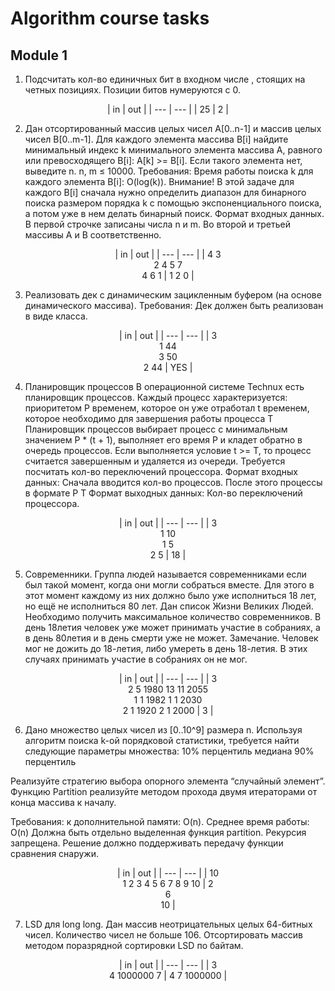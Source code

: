 # Algorithm course tasks

## Module 1

1. Подсчитать кол-во единичных бит в входном числе , стоящих на четных позициях. Позиции битов нумеруются с 0.

<div align="center">
  | in  | out |
  | --- | --- |
  | 25  |  2  |
</div>

2. Дан отсортированный массив целых чисел A[0..n-1] и массив целых чисел B[0..m-1]. Для каждого элемента массива B[i] найдите минимальный индекс k минимального элемента массива A, равного или превосходящего B[i]: A[k] >= B[i]. Если такого элемента нет, выведите n. n, m ≤ 10000.
Требования:  Время работы поиска k для каждого элемента B[i]: O(log(k)). Внимание! В этой задаче для каждого B[i] сначала нужно определить диапазон для бинарного поиска размером порядка k с помощью экспоненциального поиска, а потом уже в нем делать бинарный поиск.
Формат входных данных.
В первой строчке записаны числа n и m. Во второй и третьей массивы A и B соответственно.

<div align="center">
  | in  | out |
  | --- | --- |
  | 4 3<br>2 4 5 7<br>4 6 1  |  1 2 0  |
</div>

3. Реализовать дек с динамическим зацикленным буфером (на основе динамического массива).
Требования: Дек должен быть реализован в виде класса.

<div align="center">
  | in  | out |
  | --- | --- |
  | 3<br>1 44<br>3 50<br>2 44  |  YES  |
</div>

4. Планировщик процессов
В операционной системе Technux есть планировщик процессов. 
Каждый процесс характеризуется:
приоритетом P
временем, которое он уже отработал t
временем, которое необходимо для завершения работы процесса T 
Планировщик процессов выбирает процесс с минимальным значением P * (t + 1), выполняет его время P и кладет обратно в очередь процессов.
Если выполняется условие t >= T, то процесс считается завершенным и удаляется из очереди.
Требуется посчитать кол-во переключений процессора.
Формат входных данных:  Сначала вводится кол-во процессов. После этого процессы в формате P T
Формат выходных данных: Кол-во переключений процессора.

<div align="center">
  | in  | out |
  | --- | --- |
  | 3<br>1 10<br>1 5<br>2 5  |  18  |
</div>

5. Современники.
Группа людей называется современниками если был такой момент, когда они могли собраться вместе. Для этого в этот момент каждому из них должно было  уже исполниться 18 лет, но ещё не исполниться 80 лет.
Дан список Жизни Великих Людей. Необходимо получить максимальное количество современников. В день 18летия человек уже может принимать участие в собраниях, а в день 80летия и в день смерти уже не может.
Замечание. Человек мог не дожить до 18-летия, либо умереть в день 18-летия. В этих случаях принимать участие в собраниях он не мог.

<div align="center">
  | in  | out |
  | --- | --- |
  | 3<br>2 5 1980 13 11 2055<br>1 1 1982 1 1 2030<br>2 1 1920 2 1 2000  |  3  |
</div>

6. Дано множество целых чисел из [0..10^9] размера n. 
Используя алгоритм поиска k-ой порядковой статистики, требуется найти следующие параметры множества:
10%  перцентиль
медиана
90%  перцентиль

Реализуйте стратегию выбора опорного элемента “случайный элемент”. Функцию Partition реализуйте методом прохода двумя итераторами от конца массива к началу.

Требования: к дополнительной памяти: O(n). 
Среднее время работы: O(n)
Должна быть отдельно выделенная функция partition. 
Рекурсия запрещена. 
Решение должно поддерживать передачу функции сравнения снаружи.

<div align="center">
  | in  | out |
  | --- | --- |
  | 10<br>1 2 3 4 5 6 7 8 9 10  |  2<br>6<br>10  |
</div>

7. LSD для long long.
Дан массив неотрицательных целых 64-битных чисел. Количество чисел не больше 106. Отсортировать массив методом поразрядной сортировки LSD по байтам.

<div align="center">
  | in  | out |
  | --- | --- |
  | 3<br>4 1000000 7  |  4 7 1000000  |
</div>